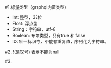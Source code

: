 #1.标量类型（graphql内置类型)

+ Int: 整型，32位
+ Float: 浮点型
+ String：字符串，utf-8
+ Boolean: 布尔类型，只有true 和 false
+ ID: 唯一标识符，不能有重复值，序列化为字符串。

#2. !(感叹号) 表示不能为null

#3.